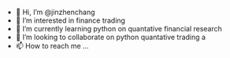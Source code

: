 - 👋 Hi, I’m @jinzhenchang
- 👀 I’m interested in finance trading
- 🌱 I’m currently learning python on quantative financial research
- 💞️ I’m looking to collaborate on python quantative trading a
- 📫 How to reach me ...

<!---
jinzhenchang/jinzhenchang is a ✨ special ✨ repository because its `README.md` (this file) appears on your GitHub profile.
You can click the Preview link to take a look at your changes.
--->
